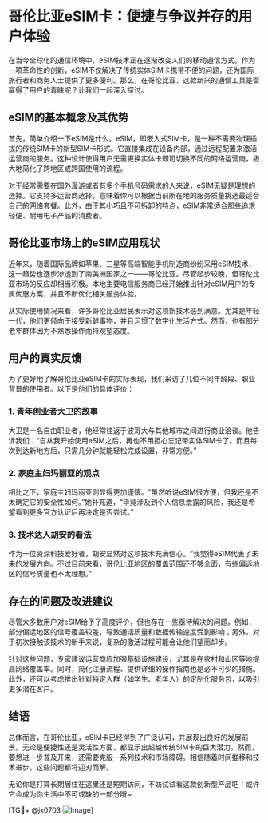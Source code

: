 # 哥伦比亚eSIM卡：便捷与争议并存的用户体验

在当今全球化的通信环境中，eSIM技术正在逐渐改变人们的移动通信方式。作为一项革命性的创新，eSIM不仅解决了传统实体SIM卡携带不便的问题，还为国际旅行者和商务人士提供了更多便利。那么，在哥伦比亚，这款新兴的通信工具是否赢得了用户的青睐呢？让我们一起深入探讨。

## eSIM的基本概念及其优势

首先，简单介绍一下eSIM是什么。eSIM，即嵌入式SIM卡，是一种不需要物理插拔的传统SIM卡的新型SIM卡形式。它直接集成在设备内部，通过远程配置来激活运营商的服务。这种设计使得用户无需更换实体卡即可切换不同的网络运营商，极大地简化了跨地区或跨国使用的流程。

对于经常需要在国外漫游或者有多个手机号码需求的人来说，eSIM无疑是理想的选择。它支持多运营商选择，意味着你可以根据当前所在地的服务质量挑选最适合自己的网络套餐。此外，由于其小巧且不可拆卸的特点，eSIM非常适合那些追求轻便、耐用电子产品的消费者。

## 哥伦比亚市场上的eSIM应用现状

近年来，随着国际品牌如苹果、三星等高端智能手机制造商纷纷采用eSIM技术，这一趋势也逐步渗透到了南美洲国家之一——哥伦比亚。尽管起步较晚，但哥伦比亚市场的反应却相当积极。本地主要电信服务商已经开始推出针对eSIM用户的专属优惠方案，并且不断优化相关服务体验。

从实际使用情况来看，许多哥伦比亚居民表示对这项新技术感到满意。尤其是年轻一代，他们更倾向于接受新鲜事物，并且习惯了数字化生活方式。然而，也有部分老年群体因为不熟悉操作而持观望态度。

## 用户的真实反馈

为了更好地了解哥伦比亚eSIM卡的实际表现，我们采访了几位不同年龄段、职业背景的使用者。以下是他们的具体评价：

### 1. 青年创业者大卫的故事
大卫是一名自由职业者，他经常往返于波哥大与其他城市之间进行商业洽谈。他告诉我们：“自从我开始使用eSIM之后，再也不用担心忘记带实体SIM卡了。而且每次到达新地方后，只需几分钟就能轻松完成设置，非常方便。”

### 2. 家庭主妇玛丽亚的观点
相比之下，家庭主妇玛丽亚则显得更加谨慎。“虽然听说eSIM很方便，但我还是不太确定它的安全性如何。”她补充道，“毕竟涉及到个人信息泄露的风险，我还是希望看到更多官方认证后再决定是否尝试。”

### 3. 技术达人胡安的看法
作为一位资深科技爱好者，胡安显然对这项技术充满信心。“我觉得eSIM代表了未来的发展方向。不过目前来看，哥伦比亚地区的覆盖范围还不够全面，有些偏远地区的信号质量也不太理想。”

## 存在的问题及改进建议

尽管大多数用户对eSIM给予了高度评价，但也存在一些亟待解决的问题。例如，部分偏远地区的信号覆盖较差，导致通话质量和数据传输速度受到影响；另外，对于初次接触该技术的新手来说，复杂的激活过程可能会让他们望而却步。

针对这些问题，专家建议运营商应加强基础设施建设，尤其是在农村和山区等地提高网络覆盖率。同时，简化注册流程、提供详细的操作指南也是必不可少的措施。此外，还可以考虑推出针对特定人群（如学生、老年人）的定制化服务包，以吸引更多潜在客户。

## 结语

总体而言，在哥伦比亚，eSIM卡已经得到了广泛认可，并展现出良好的发展前景。无论是便捷性还是灵活性方面，都显示出超越传统SIM卡的巨大潜力。然而，要想进一步普及开来，还需要克服一系列技术和市场障碍。相信随着时间推移和技术进步，这些问题都将迎刃而解。

无论你是打算长期居住在这里还是短期访问，不妨试试看这款创新型产品吧！或许它会成为你生活中不可或缺的一部分哦~

[TG💪+ @jx0703 ![Image](https://github.com/user-attachments/assets/dbca1d08-cadb-493c-b0ec-ad6f7a83f270)]